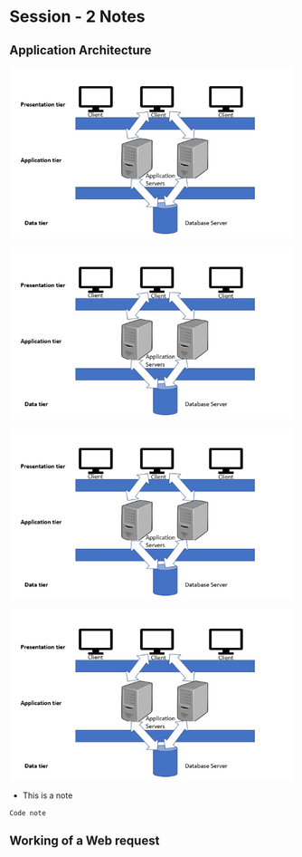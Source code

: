 # Session - 2 Notes

## Application Architecture

![](assets/3-tier-architecture-copyPNG.png)

![](assets/3-tier-architecture-copyTIFF.tiff)

![3-Tier-Architecture](assets/3-tier-architecture.webp)

![3-Tier-Architecture](https://github.com/samalprasant123/java-bootcamp-notes/blob/e573947383ff8b7abd6f668762e4685db4d0798d/assets/3-tier-architecture-copy.jpg)

- This is a note
```
Code note
```


## Working of a Web request
